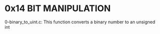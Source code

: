 # 0x14 BIT MANIPULATION
0-binary_to_uint.c: This function converts a binary number to an unsigned int

